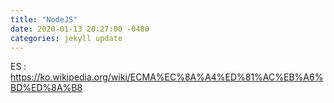 ```yaml
---
title: "NodeJS"
date: 2020-01-13 20:27:00 -0400
categories: jekyll update
---
```


ES : https://ko.wikipedia.org/wiki/ECMA%EC%8A%A4%ED%81%AC%EB%A6%BD%ED%8A%B8

